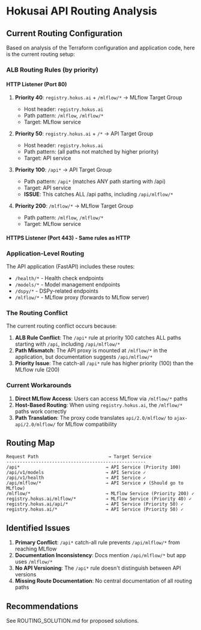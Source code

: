 # Hokusai API Routing Analysis

## Current Routing Configuration

Based on analysis of the Terraform configuration and application code, here is the current routing setup:

### ALB Routing Rules (by priority)

#### HTTP Listener (Port 80)

1. **Priority 40**: `registry.hokus.ai` + `/mlflow/*` → MLflow Target Group
   - Host header: `registry.hokus.ai`
   - Path pattern: `/mlflow`, `/mlflow/*`
   - Target: MLflow service

2. **Priority 50**: `registry.hokus.ai` + `/*` → API Target Group
   - Host header: `registry.hokus.ai`
   - Path pattern: (all paths not matched by higher priority)
   - Target: API service

3. **Priority 100**: `/api*` → API Target Group
   - Path pattern: `/api*` (matches ANY path starting with /api)
   - Target: API service
   - **ISSUE**: This catches ALL /api paths, including `/api/mlflow/*`

4. **Priority 200**: `/mlflow/*` → MLflow Target Group
   - Path pattern: `/mlflow`, `/mlflow/*`
   - Target: MLflow service

#### HTTPS Listener (Port 443) - Same rules as HTTP

### Application-Level Routing

The API application (FastAPI) includes these routes:
- `/health/*` - Health check endpoints
- `/models/*` - Model management endpoints
- `/dspy/*` - DSPy-related endpoints
- `/mlflow/*` - MLflow proxy (forwards to MLflow server)

### The Routing Conflict

The current routing conflict occurs because:

1. **ALB Rule Conflict**: The `/api*` rule at priority 100 catches ALL paths starting with `/api`, including `/api/mlflow/*`
2. **Path Mismatch**: The API proxy is mounted at `/mlflow/*` in the application, but documentation suggests `/api/mlflow/*`
3. **Priority Issue**: The catch-all `/api*` rule has higher priority (100) than the MLflow rule (200)

### Current Workarounds

1. **Direct MLflow Access**: Users can access MLflow via `/mlflow/*` paths
2. **Host-Based Routing**: When using `registry.hokus.ai`, the `/mlflow/*` paths work correctly
3. **Path Translation**: The proxy code translates `api/2.0/mlflow/` to `ajax-api/2.0/mlflow/` for MLflow compatibility

## Routing Map

```
Request Path                          → Target Service
----------------------------------------------------
/api*                                → API Service (Priority 100)
/api/v1/models                       → API Service ✓
/api/v1/health                       → API Service ✓
/api/mlflow/*                        → API Service ✗ (Should go to MLflow)
/mlflow/*                            → MLflow Service (Priority 200) ✓
registry.hokus.ai/mlflow/*           → MLflow Service (Priority 40) ✓
registry.hokus.ai/api/*              → API Service (Priority 50) ✓
registry.hokus.ai/*                  → API Service (Priority 50) ✓
```

## Identified Issues

1. **Primary Conflict**: `/api*` catch-all rule prevents `/api/mlflow/*` from reaching MLflow
2. **Documentation Inconsistency**: Docs mention `/api/mlflow/*` but app uses `/mlflow/*`
3. **No API Versioning**: The `/api*` rule doesn't distinguish between API versions
4. **Missing Route Documentation**: No central documentation of all routing paths

## Recommendations

See ROUTING_SOLUTION.md for proposed solutions.
